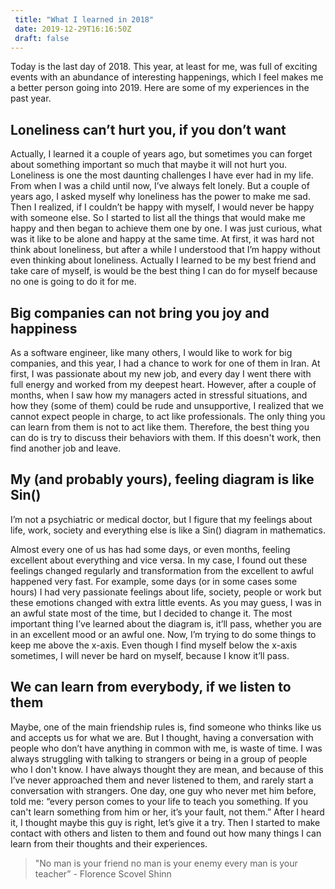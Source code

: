 ```yaml
---
 title: "What I learned in 2018"
 date: 2019-12-29T16:16:50Z
 draft: false 
---
```


Today is the last day of 2018. This year, at least for me, was full of exciting events with an abundance  of interesting happenings, which I feel makes me a better person going into 2019. Here are some of my experiences in  the past year.

## Loneliness can’t hurt you, if you don’t want
Actually, I learned it a couple of years ago, but sometimes you can forget about something important so much that maybe it will not hurt you. Loneliness is one the most daunting challenges I have ever had in my life. From when I was a child until now, I’ve always felt lonely. But a couple of years ago, I asked myself why loneliness has the power to make me sad. Then I realized, if I couldn’t be happy with myself, I would never be happy with someone else. So I started to list all the things that would make me happy and then began to achieve them one by one. I was just curious, what was it like to be alone and happy at the same time. At first, it was hard not think about loneliness, but after a while I understood that I’m happy without even thinking about loneliness. Actually I learned to be my best friend and take care of myself, is would be the best thing I can do for myself because no one is going to do it for me.


## Big companies can not bring you joy and happiness
As a software engineer, like many others, I would like to work for big companies, and this year, I had a chance to work for one of them in Iran. At first, I was passionate about my new job, and every day I went there with full energy and worked from my deepest heart. However, after a couple of months, when I saw how my managers acted in stressful situations, and how they (some of them) could be rude and unsupportive, I realized that we cannot expect people in charge, to act like professionals. The only thing you can learn from them is not to act like them. Therefore, the best thing you can do is try to discuss their behaviors with them. If this doesn't work, then find another job and leave.


## My (and probably yours), feeling diagram is like Sin()
I’m not a psychiatric or medical doctor, but I figure that my feelings about life, work, society and everything else is like a Sin() diagram in mathematics.


Almost every one of us has had some days, or even months, feeling excellent about everything and vice versa. In my case, I found out these feelings changed regularly and transformation from the excellent to awful happened very fast. For example, some days (or in some cases some hours) I had very passionate feelings about life, society, people or work but these emotions changed with extra little events. As you may guess, I was in an awful state most of the time, but I decided to change it. The most important thing I’ve learned about the diagram is, it’ll pass, whether  you are in an excellent mood or an awful one. Now, I’m trying to do some things to keep me above the x-axis. Even though I find myself below the x-axis sometimes, I will never be hard on myself, because I know it’ll pass.



## We can learn from everybody, if we listen to them
Maybe, one of the main friendship rules is, find someone who thinks like us and accepts us for what we are. But I thought, having a conversation with people who don’t have anything in common with me, is waste of time. I was always struggling with talking to strangers or being in a group of people who I don't know. I have always thought they are mean, and because of this I’ve never approached them and never listened to them, and rarely start a conversation with strangers. One day, one guy who never met him before, told me: “every person comes to your life to teach you something. If you can't learn something from him or her, it’s your fault, not them.” After I heard it, I thought maybe this guy is right, let’s give it a try. Then I started to make contact with others and listen to them and found out how many things I can learn from their thoughts and their experiences.
 > "No man is your friend no man is your enemy every man is your teacher” - Florence Scovel Shinn
